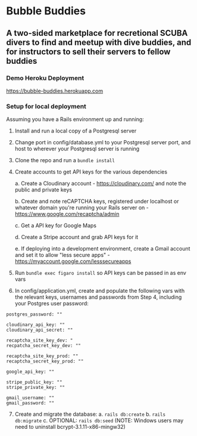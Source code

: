 # Bubble Buddies
## A two-sided marketplace for recretional SCUBA divers to find and meetup with dive buddies, and for instructors to sell their servers to fellow buddies

### Demo Heroku Deployment

https://bubble-buddies.herokuapp.com

### Setup for local deployment

Assuming you have a Rails environment up and running:

1) Install and run a local copy of a Postgresql server

2) Change port in config/database.yml to your Postgresql server port, and host to wherever your Postgresql server is running

3) Clone the repo and run a `bundle install`

4) Create accounts to get API keys for the various dependencies

    a. Create a Cloudinary account - https://cloudinary.com/ and note the public and private keys
  
    b. Create and note reCAPTCHA keys, registered under localhost or whatever domain you're running your Rails server on - https://www.google.com/recaptcha/admin
  
    c. Get a API key for Google Maps

    d. Create a Stripe account and grab API keys for it
    
    e. If deploying into a development environment, create a Gmail account and set it to allow "less secure apps" - https://myaccount.google.com/lesssecureapps

5) Run `bundle exec figaro install` so API keys can be passed in as env vars

6) In config/application.yml, create and populate the following vars with the relevant keys, usernames and passwords from Step 4, including your Postgres user password:
  ```
  postgres_password: ""

  cloudinary_api_key: ""
  cloudinary_api_secret: ""

  recaptcha_site_key_dev: "
  recpatcha_secret_key_dev: ""

  recaptcha_site_key_prod: ""
  recaptcha_secret_key_prod: ""
  
  google_api_key: ""

  stripe_public_key: ""
  stripe_private_key: ""
  
  gmail_username: ""
  gmail_password: ""
  ```

7) Create and migrate the database:
  a. `rails db:create`
  b. `rails db:migrate`
  c. OPTIONAL: `rails db:seed` (NOTE: Windows users may need to uninstall bcrypt-3.1.11-x86-mingw32)

